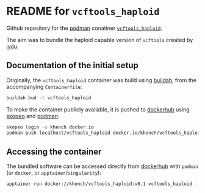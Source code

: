 # README for `vcftools_haploid`

Github repository for the [podman](https://podman.io/) conatiner [`vcftools_haploid`](https://hub.docker.com/repository/docker/khench/vcftools_haploid).

The aim was to bundle the haploid capable version of `vcftools` created by [jydu](https://github.com/jydu/vcftools/tree/master).

## Documentation of the initial setup

Originally, the `vcftools_haploid` container was build using [buildah](https://buildah.io/), from the accompanying `Containerfile`:

```sh
buildah bud -t vcftools_haploid
```

To make the container publicly available, it is pushed to [dockerhub](https://hub.docker.com/r/khench/vcftools_haploid) using [skopeo](https://github.com/containers/skopeo) and [podman](https://podman.io/):

```sh
skopeo login -u khench docker.io
podman push localhost/vcftools_haploid docker.io/khench/vcftools_haploid:v0.1
```

## Accessing the container

The bundled software can be accessed directly from [dockerhub](https://hub.docker.com/r/khench/vcftools_haploid) with `podman` (or `docker`, or `apptainer`/`singularity`):

```sh
apptainer run docker://khench/vcftools_haploid:v0.1 vcftools_haploid --help
```